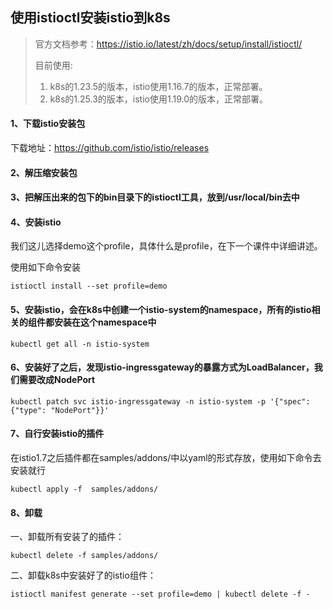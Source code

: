 ## 使用istioctl安装istio到k8s

> 官方文档参考：https://istio.io/latest/zh/docs/setup/install/istioctl/
>
> 目前使用:
>
> 1. k8s的1.23.5的版本，istio使用1.16.7的版本，正常部署。
> 2. k8s的1.25.3的版本，istio使用1.19.0的版本，正常部署。



#### 1、下载istio安装包

下载地址：https://github.com/istio/istio/releases



#### 2、解压缩安装包



#### 3、把解压出来的包下的bin目录下的istioctl工具，放到/usr/local/bin去中



#### 4、安装istio

我们这儿选择demo这个profile，具体什么是profile，在下一个课件中详细讲述。

使用如下命令安装

```shell
istioctl install --set profile=demo
```



#### 5、安装istio，会在k8s中创建一个istio-system的namespace，所有的istio相关的组件都安装在这个namespace中

```shell
kubectl get all -n istio-system
```



#### 6、安装好了之后，发现istio-ingressgateway的暴露方式为LoadBalancer，我们需要改成NodePort

```shell
kubectl patch svc istio-ingressgateway -n istio-system -p '{"spec":{"type": "NodePort"}}'
```



#### 7、自行安装istio的插件

在istio1.7之后插件都在samples/addons/中以yaml的形式存放，使用如下命令去安装就行

```shell
kubectl apply -f  samples/addons/ 
```



#### 8、卸载

一、卸载所有安装了的插件：

```shell
kubectl delete -f samples/addons/
```



二、卸载k8s中安装好了的istio组件：

```shell
istioctl manifest generate --set profile=demo | kubectl delete -f -
```







